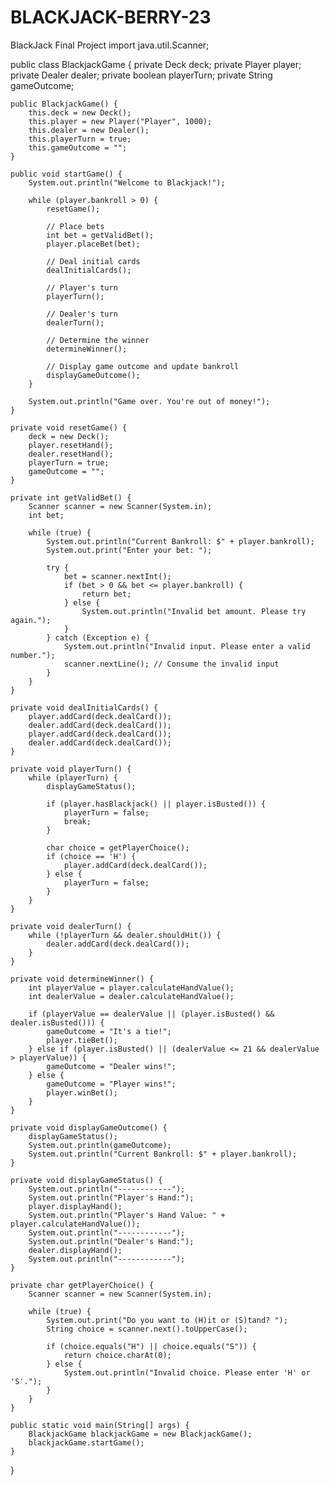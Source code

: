 # BLACKJACK-BERRY-23
BlackJack Final Project
import java.util.Scanner;

public class BlackjackGame {
    private Deck deck;
    private Player player;
    private Dealer dealer;
    private boolean playerTurn;
    private String gameOutcome;

    public BlackjackGame() {
        this.deck = new Deck();
        this.player = new Player("Player", 1000);
        this.dealer = new Dealer();
        this.playerTurn = true;
        this.gameOutcome = "";
    }

    public void startGame() {
        System.out.println("Welcome to Blackjack!");

        while (player.bankroll > 0) {
            resetGame();

            // Place bets
            int bet = getValidBet();
            player.placeBet(bet);

            // Deal initial cards
            dealInitialCards();

            // Player's turn
            playerTurn();

            // Dealer's turn
            dealerTurn();

            // Determine the winner
            determineWinner();

            // Display game outcome and update bankroll
            displayGameOutcome();
        }

        System.out.println("Game over. You're out of money!");
    }

    private void resetGame() {
        deck = new Deck();
        player.resetHand();
        dealer.resetHand();
        playerTurn = true;
        gameOutcome = "";
    }

    private int getValidBet() {
        Scanner scanner = new Scanner(System.in);
        int bet;

        while (true) {
            System.out.println("Current Bankroll: $" + player.bankroll);
            System.out.print("Enter your bet: ");

            try {
                bet = scanner.nextInt();
                if (bet > 0 && bet <= player.bankroll) {
                    return bet;
                } else {
                    System.out.println("Invalid bet amount. Please try again.");
                }
            } catch (Exception e) {
                System.out.println("Invalid input. Please enter a valid number.");
                scanner.nextLine(); // Consume the invalid input
            }
        }
    }

    private void dealInitialCards() {
        player.addCard(deck.dealCard());
        dealer.addCard(deck.dealCard());
        player.addCard(deck.dealCard());
        dealer.addCard(deck.dealCard());
    }

    private void playerTurn() {
        while (playerTurn) {
            displayGameStatus();

            if (player.hasBlackjack() || player.isBusted()) {
                playerTurn = false;
                break;
            }

            char choice = getPlayerChoice();
            if (choice == 'H') {
                player.addCard(deck.dealCard());
            } else {
                playerTurn = false;
            }
        }
    }

    private void dealerTurn() {
        while (!playerTurn && dealer.shouldHit()) {
            dealer.addCard(deck.dealCard());
        }
    }

    private void determineWinner() {
        int playerValue = player.calculateHandValue();
        int dealerValue = dealer.calculateHandValue();

        if (playerValue == dealerValue || (player.isBusted() && dealer.isBusted())) {
            gameOutcome = "It's a tie!";
            player.tieBet();
        } else if (player.isBusted() || (dealerValue <= 21 && dealerValue > playerValue)) {
            gameOutcome = "Dealer wins!";
        } else {
            gameOutcome = "Player wins!";
            player.winBet();
        }
    }

    private void displayGameOutcome() {
        displayGameStatus();
        System.out.println(gameOutcome);
        System.out.println("Current Bankroll: $" + player.bankroll);
    }

    private void displayGameStatus() {
        System.out.println("------------");
        System.out.println("Player's Hand:");
        player.displayHand();
        System.out.println("Player's Hand Value: " + player.calculateHandValue());
        System.out.println("------------");
        System.out.println("Dealer's Hand:");
        dealer.displayHand();
        System.out.println("------------");
    }

    private char getPlayerChoice() {
        Scanner scanner = new Scanner(System.in);

        while (true) {
            System.out.print("Do you want to (H)it or (S)tand? ");
            String choice = scanner.next().toUpperCase();

            if (choice.equals("H") || choice.equals("S")) {
                return choice.charAt(0);
            } else {
                System.out.println("Invalid choice. Please enter 'H' or 'S'.");
            }
        }
    }

    public static void main(String[] args) {
        BlackjackGame blackjackGame = new BlackjackGame();
        blackjackGame.startGame();
    }
}
